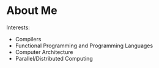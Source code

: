 # About Me
Interests:
- Compilers
- Functional Programming and Programming Languages
- Computer Architecture
- Parallel/Distributed Computing
